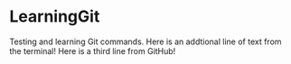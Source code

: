 # LearningGit
Testing and learning Git commands.
Here is an addtional line of text from the terminal!
Here is a third line from GitHub!
